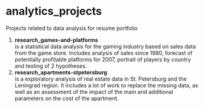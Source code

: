 # analytics_projects
Projects related to data analysis for resume portfolio

1. **research_games-and-platforms**<br>
is a statistical data analysis for the gaming industry based on sales data from the game store. Includes analysis of sales since 1980, forecast of potentially profitable platforms for 2007, portrait of players by country and testing of 2 hypotheses.
2. **research_apartments-stpetersburg**<br>
is a exploratory analysis of real estate data in St. Petersburg and the Leningrad region. It includes a lot of work to replace the missing data, as well as an assessment of the impact of the main and additional parameters on the cost of the apartment.
